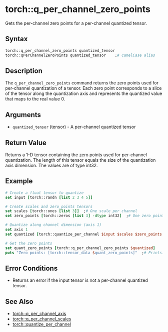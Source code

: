 # torch::q_per_channel_zero_points

Gets the per-channel zero points for a per-channel quantized tensor.

## Syntax

```tcl
torch::q_per_channel_zero_points quantized_tensor
torch::qPerChannelZeroPoints quantized_tensor    ;# camelCase alias
```

## Description

The `q_per_channel_zero_points` command returns the zero points used for per-channel quantization of a tensor. Each zero point corresponds to a slice of the tensor along the quantization axis and represents the quantized value that maps to the real value 0.

## Arguments

* `quantized_tensor` (tensor) - A per-channel quantized tensor

## Return Value

Returns a 1-D tensor containing the zero points used for per-channel quantization. The length of this tensor equals the size of the quantization axis dimension. The values are of type int32.

## Example

```tcl
# Create a float tensor to quantize
set input [torch::randn [list 2 3 4 5]]

# Create scales and zero_points tensors
set scales [torch::ones [list 3]]  ;# One scale per channel
set zero_points [torch::zeros [list 3] -dtype int32]  ;# One zero point per channel

# Quantize along channel dimension (axis 1)
set axis 1
set quantized [torch::quantize_per_channel $input $scales $zero_points $axis qint8]

# Get the zero points
set quant_zero_points [torch::q_per_channel_zero_points $quantized]
puts "Zero points: [torch::tensor_data $quant_zero_points]"  ;# Prints: Zero points: 0 0 0
```

## Error Conditions

* Returns an error if the input tensor is not a per-channel quantized tensor.

## See Also

* [torch::q_per_channel_axis](q_per_channel_axis.md)
* [torch::q_per_channel_scales](q_per_channel_scales.md)
* [torch::quantize_per_channel](quantize_per_channel.md) 